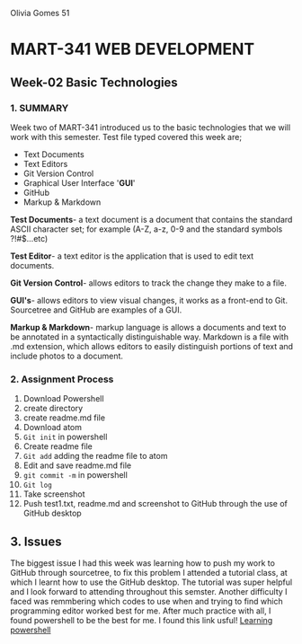 Olivia Gomes 51

# MART-341 WEB DEVELOPMENT
## Week-02 Basic Technologies
### 1. SUMMARY

Week two of MART-341 introduced us to the basic technologies that we will work with this semester.
Test file typed covered this week are;

- Text Documents
- Text Editors
- Git Version Control
- Graphical User Interface '**GUI**'
- GitHub
- Markup & Markdown

**Test Documents**- a text document is a document that contains the standard ASCII character set; for example (A-Z, a-z, 0-9 and the standard symbols ?!#$...etc)

**Test Editor**- a text editor is the application that is used to edit text documents.

**Git Version Control**- allows editors to track the change they make to a file.

**GUI's**- allows editors to view visual changes, it works as a front-end to Git. Sourcetree and GitHub are examples of a GUI.

**Markup & Markdown**- markup language is allows a documents and text to be annotated in a syntactically distinguishable way. Markdown is a file with .md extension, which allows editors to easily distinguish portions of text and include photos to a document.

### 2. Assignment Process
1. Download Powershell
2. create directory
3. create readme.md file
4. Download atom
5. `Git init` in powershell
6. Create readme file
7. `Git add` adding the readme file to atom
7. Edit and save readme.md file
7. `git commit -m` in powershell
8. `Git log`
8. Take screenshot
8. Push test1.txt, readme.md and screenshot to GitHub through the use of GitHub desktop

## 3. Issues

The biggest issue I had this week was learning how to push my work to GitHub through sourcetree, to fix this problem I attended a tutorial class, at which I learnt how to use the GitHub desktop. The tutorial was super helpful and I look forward to attending throughout this semster. Another difficulty I faced was remmbering which codes to use when and trying to find which programming editor worked best for me. After much practice with all, I found powershell to be the best for me. I found this link usful!
[Learning powershell](https://blog.udemy.com/powershell-tutorial/)
